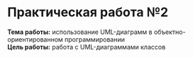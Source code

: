 # Практическая работа №2

**Тема работы:** использование UML-диаграмм в объектно-ориентированном программировании  
**Цель работы:** работа с UML-диаграммами классов
